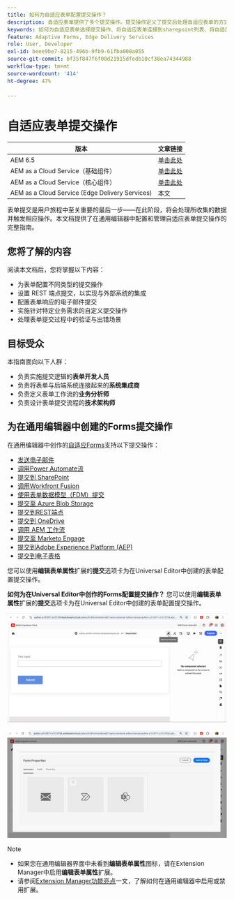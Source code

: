 ```yaml
---
title: 如何为自适应表单配置提交操作？
description: 自适应表单提供了多个提交操作。提交操作定义了提交后处理自适应表单的方式。您可以使用内置的提交操作或创建您自己的提交操作。
keywords: 如何为自适应表单选择提交操作、将自适应表单连接到sharepoint列表、将自适应表单连接到sharepoint文档库、将自适应表单连接到表单数据模型(FDM)
feature: Adaptive Forms, Edge Delivery Services
role: User, Developer
exl-id: beee9be7-8215-496b-9fb9-61fba000a055
source-git-commit: bf35f847f6f00d21915dfedb10cf38ea74344988
workflow-type: tm+mt
source-wordcount: '414'
ht-degree: 47%

---
```


# 自适应表单提交操作

| 版本 | 文章链接 |
|---------|-----------------------------|
| AEM 6.5 | [单击此处](https://experienceleague.adobe.com/docs/experience-manager-65/forms/adaptive-forms-basic-authoring/configuring-submit-actions.html) |
| AEM as a Cloud Service（基础组件） | [单击此处](/help/forms/configuring-submit-actions.md) |
| AEM as a Cloud Service（核心组件） | [单击此处](/help/forms/configure-submit-actions-core-components.md) |
| AEM as a Cloud Service (Edge Delivery Services) | 本文 |


表单提交是用户旅程中至关重要的最后一步——在此阶段，将会处理所收集的数据并触发相应操作。本文档提供了在通用编辑器中配置和管理自适应表单提交操作的完整指南。

## 您将了解的内容

阅读本文档后，您将掌握以下内容：

- 为表单配置不同类型的提交操作
- 设置 REST 端点提交，以实现与外部系统的集成
- 配置表单响应的电子邮件提交
- 实施针对特定业务需求的自定义提交操作
- 处理表单提交过程中的验证与出错场景

## 目标受众

本指南面向以下人群：

- 负责实施提交逻辑的&#x200B;**表单开发人员**
- 负责将表单与后端系统连接起来的&#x200B;**系统集成商**
- 负责定义表单工作流的&#x200B;**业务分析师**
- 负责设计表单提交流程的&#x200B;**技术架构师**

## 为在通用编辑器中创建的Forms提交操作

在通用编辑器中创作的[自适应Forms](/help/edge/docs/forms/universal-editor/create-forms.md)支持以下提交操作：

- [发送电子邮件](/help/forms/configure-submit-action-send-email.md)
- [调用Power Automate流](/help/forms/forms-microsoft-power-automate-integration.md)
- [提交到 SharePoint](/help/forms/configure-submit-action-sharepoint.md)
- [调用Workfront Fusion](/help/forms/submit-adaptive-form-to-workfront-fusion.md)
- [使用表单数据模型（FDM）提交](/help/forms/integrate-adaptive-form-with-fdm.md)
- [提交至 Azure Blob Storage](/help/forms/configure-submit-action-azure-blob-storage.md)
- [提交到REST端点](/help/forms/configure-submit-action-restpoint.md)
- [提交到 OneDrive](/help/forms/configure-submit-action-onedrive.md)
- [调用 AEM 工作流](/help/forms/configure-submit-action-workflow.md)
- [提交至 Marketo Engage](/help/forms/submit-adaptive-form-to-marketo-engage.md)
- [提交到Adobe Experience Platform (AEP)](/help/forms/aem-forms-aep-connector.md)
- [提交到电子表格](/help/forms/forms-submission-service.md)

<!--You can also submit an Adaptive Form in the Universal Editor to other storage or CRM integrations:

* [Connect Adaptive Form to Salesforce](/help/forms/aem-forms-salesforce-integration.md)
* [Connect an Adaptive Form to Microsoft&reg; Dynamics OData](/help/forms/ms-dynamics-odata-configuration.md)-->

您可以使用&#x200B;**编辑表单属性**&#x200B;扩展的&#x200B;**提交**&#x200B;选项卡为在Universal Editor中创建的表单配置提交操作。

**如何为在Universal Editor中创作的Forms配置提交操作？**
您可以使用&#x200B;**编辑表单属性**&#x200B;扩展的&#x200B;**提交**&#x200B;选项卡为在Universal Editor中创建的表单配置提交操作。

![表单属性图标](/help/forms/assets/ue-form-properties-icon.png)

![通用编辑器表单属性](/help/forms/assets/ue-form-properties.png)

>[!NOTE]
>
> - 如果您在通用编辑器界面中未看到&#x200B;**编辑表单属性**&#x200B;图标，请在Extension Manager中启用&#x200B;**编辑表单属性**&#x200B;扩展。
> - 请参阅[Extension Manager功能亮点](https://developer.adobe.com/uix/docs/extension-manager/feature-highlights/#enablingdisabling-extensions)一文，了解如何在通用编辑器中启用或禁用扩展。
